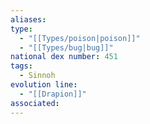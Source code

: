 ```yaml
---
aliases: 
type:
  - "[[Types/poison|poison]]"
  - "[[Types/bug|bug]]"
national dex number: 451
tags:
  - Sinnoh
evolution line:
  - "[[Drapion]]"
associated:
---
```

